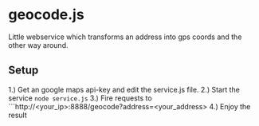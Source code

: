 # geocode.js
Little webservice which transforms an address into gps coords and the other way around. 

## Setup

1.) Get an google maps api-key and edit the service.js file.
2.) Start the service ```node service.js```
3.) Fire requests to ```http://<your_ip>:8888/geocode?address=<your_address>
4.) Enjoy the result

